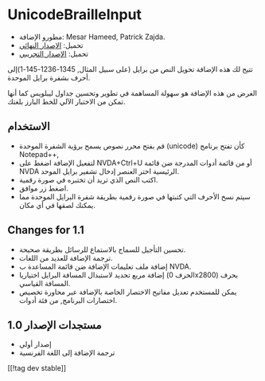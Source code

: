 # UnicodeBrailleInput #

* مطورو الإضافة: Mesar Hameed, Patrick Zajda.
* تحميل: [الإصدار النهائي][1]
* تحميل: [الإصدار التجريبي][2]

تتيح لك هذه الإضافة تحويل النص من برايل (على سبيل المثال,
1345-1236-145-1)إلى أحرف بشفرة برايل الموحدة.

الغرض من هذه الإضافة هو سهولة المساهمة في تطوير وتحسين جداول ليبلويس كما
أنها تمكن من الاختبار الآلي للخط البارز بلغتك.

## الاستخدام ##

* قم بفتح محرر نصوص يسمح برؤية الشفرة الموحدة (unicode) كأن تفتح برنامج
  Notepad++, 
* لتفعيل الإضافة اضغط على NVDA+Ctrl+U أو من قائمة أدوات المدرجة ضن قائمة
  NVDA الرئيسية اختر العنصر إدخال تشفير برايل الموحد.
* اكتب النص الذي تريد أن تختبره في صورة رقمية.
* اضغط زر موافق.
* سيتم نسخ الأحرف التي كتبتها في صورة رقمية بطريقة شفرة البرايل الموحدة مما
  يمكنك لصقها في أي مكان.

## Changes for 1.1 ##

* تحسين التأجيل للسماح بالاستماع للرسائل بطريقة صحيحة.
* ترجمة الإضافة للعديد من اللغات.
* إضافة ملف تعليمات الإضافة ضن قائمة المساعدة ب NVDA.
* إضافة مربع تحديد لاستبدال المسافة البرايل اختياريا (الحرف 0x2800) بحرف
  المسافة القياسي.
* يمكن للمستخدم تعديل مفاتيح الاختصار الخاصة بالإضافة عبر محاورة تخصيص
  اختصارات البرنامج, من فئة أدوات.

## مستجدات الإصدار 1.0 ##

* إصدار أولي
* ترجمة الإضافة إلى اللغة الفرنسية

[[!tag dev stable]]

[1]: http://addons.nvda-project.org/files/get.php?file=ubi

[2]: http://addons.nvda-project.org/files/get.php?file=ubi-dev
